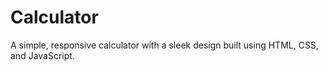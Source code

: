 # Calculator
A simple, responsive calculator with a sleek design built using HTML, CSS, and JavaScript.
